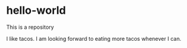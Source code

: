 # hello-world
This is a repository

I like tacos. I am looking forward to eating more tacos whenever I can. 
